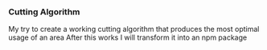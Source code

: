 ### Cutting Algorithm

My try to create a working cutting algorithm that produces the most optimal usage of an area
After this works I will transform it into an npm package
